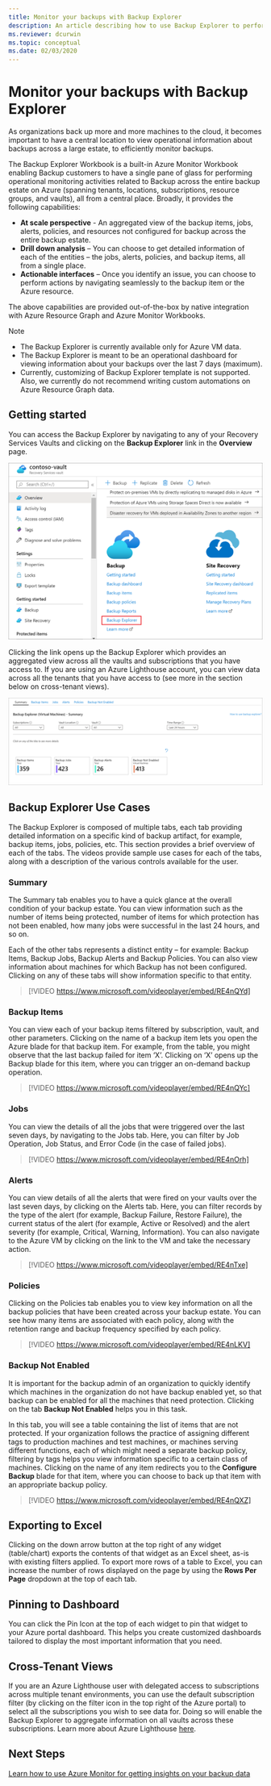 ```yaml
---
title: Monitor your backups with Backup Explorer
description: An article describing how to use Backup Explorer to perform real-time monitoring of backups across vaults, subscriptions, regions and tenants
ms.reviewer: dcurwin
ms.topic: conceptual
ms.date: 02/03/2020
---
```


# Monitor your backups with Backup Explorer

As organizations back up more and more machines to the cloud, it becomes important to have a central location to view operational information about backups across a large estate, to efficiently monitor backups.

The Backup Explorer Workbook is a built-in Azure Monitor Workbook enabling Backup customers to have a single pane of glass for performing operational monitoring activities related to Backup across the entire backup estate on Azure (spanning tenants, locations, subscriptions, resource groups, and vaults), all from a central place. Broadly, it provides the following capabilities:

* **At scale perspective** - An aggregated view of the backup items, jobs, alerts, policies, and resources not configured for backup across the entire backup estate. 
* **Drill down analysis** – You can choose to get detailed information of each of the entities – the jobs, alerts, policies, and backup items, all from a single place.
* **Actionable interfaces** – Once you identify an issue, you can choose to perform actions by navigating seamlessly to the backup item or the Azure resource.

The above capabilities are provided out-of-the-box by native integration with Azure Resource Graph and Azure Monitor Workbooks.

> [!NOTE]
> * The Backup Explorer is currently available only for Azure VM data.
> * The Backup Explorer is meant to be an operational dashboard for viewing information about your backups over the last 7 days (maximum).
> * Currently, customizing of Backup Explorer template is not supported. Also, we currently do not recommend writing custom automations on Azure Resource Graph data.

## Getting started

You can access the Backup Explorer by navigating to any of your Recovery Services Vaults and clicking on the **Backup Explorer** link in the **Overview** page.

![Vault Quick Link](media/backup-azure-monitor-with-backup-explorer/vault-quick-link.png)

Clicking the link opens up the Backup Explorer which provides an aggregated view across all the vaults and subscriptions that you have access to. If you are using an Azure Lighthouse account, you can view data across all the tenants that you have access to (see more in the section below on cross-tenant views).

![Explorer Landing Page](media/backup-azure-monitor-with-backup-explorer/explorer-landing-page.png)

## Backup Explorer Use Cases

The Backup Explorer is composed of multiple tabs, each tab providing detailed information on a specific kind of backup artifact, for example, backup items, jobs, policies, etc. This section provides a brief overview of each of the tabs. The videos provide sample use cases for each of the tabs, along with a description of the various controls available for the user.

### Summary

The Summary tab enables you to have a quick glance at the overall condition of your backup estate. You can view information such as the number of items being protected, number of items for which protection has not been enabled, how many jobs were successful in the last 24 hours, and so on. 

Each of the other tabs represents a distinct entity – for example: Backup Items, Backup Jobs, Backup Alerts and Backup Policies. You can also view information about machines for which Backup has not been configured. Clicking on any of these tabs will show information specific to that entity.

> [!VIDEO https://www.microsoft.com/videoplayer/embed/RE4nQYd]

### Backup Items

You can view each of your backup items filtered by subscription, vault, and other parameters. Clicking on the name of a backup item lets you open the Azure blade for that backup item. For example, from the table, you might observe that the last backup failed for item ‘X’. Clicking on ‘X’ opens up the Backup blade for this item, where you can trigger an on-demand backup operation.

> [!VIDEO https://www.microsoft.com/videoplayer/embed/RE4nQYc]

### Jobs

You can view the details of all the jobs that were triggered over the last seven days, by navigating to the Jobs tab. Here, you can filter by Job Operation, Job Status, and Error Code (in the case of failed jobs).

> [!VIDEO https://www.microsoft.com/videoplayer/embed/RE4nOrh]

### Alerts

You can view details of all the alerts that were fired on your vaults over the last seven days, by clicking on the Alerts tab. Here, you can filter records by the type of the alert (for example, Backup Failure, Restore Failure), the current status of the alert (for example, Active or Resolved) and the alert severity (for example, Critical, Warning, Information). You can also navigate to the Azure VM by clicking on the link to the VM and take the necessary action.

> [!VIDEO https://www.microsoft.com/videoplayer/embed/RE4nTxe]

### Policies

Clicking on the Policies tab enables you to view key information on all the backup policies that have been created across your backup estate. You can see how many items are associated with each policy, along with the retention range and backup frequency specified by each policy.

> [!VIDEO https://www.microsoft.com/videoplayer/embed/RE4nLKV]

### Backup Not Enabled

It is important for the backup admin of an organization to quickly identify which machines in the organization do not have backup enabled yet, so that backup can be enabled for all the machines that need protection. Clicking on the tab **Backup Not Enabled** helps you in this task.

In this tab, you will see a table containing the list of items that are not protected. If your organization follows the practice of assigning different tags to production machines and test machines, or machines serving different functions, each of which might need a separate backup policy, filtering by tags helps you view information specific to a certain class of machines. Clicking on the name of any item redirects you to the **Configure Backup** blade for that item, where you can choose to back up that item with an appropriate backup policy.

> [!VIDEO https://www.microsoft.com/videoplayer/embed/RE4nQXZ]

## Exporting to Excel

Clicking on the down arrow button at the top right of any widget (table/chart) exports the contents of that widget as an Excel sheet, as-is with existing filters applied. To export more rows of a table to Excel, you can increase the number of rows displayed on the page by using the **Rows Per Page** dropdown at the top of each tab.

## Pinning to Dashboard

You can click the Pin Icon at the top of each widget to pin that widget to your Azure portal dashboard. This helps you create customized dashboards tailored to display the most important information that you need.

## Cross-Tenant Views

If you are an Azure Lighthouse user with delegated access to subscriptions across multiple tenant environments, you can use the default subscription filter (by clicking on the filter icon in the top right of the Azure portal) to select all the subscriptions you wish to see data for. Doing so will enable the Backup Explorer to aggregate information on all vaults across these subscriptions. Learn more about Azure Lighthouse [here](https://docs.microsoft.com/azure/lighthouse/overview).

## Next Steps

[Learn how to use Azure Monitor for getting insights on your backup data](https://docs.microsoft.com/azure/backup/backup-azure-monitoring-use-azuremonitor)